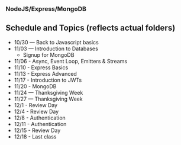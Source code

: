 ### NodeJS/Express/MongoDB

## Schedule and Topics (reflects actual folders)

- 10/30 — Back to Javascript basics
- 11/03 — Introduction to Databases
  - Signup for MongoDB
- 11/06 - Async, Event Loop, Emitters & Streams
- 11/10 - Express Basics
- 11/13 - Express Advanced
- 11/17 - Introduction to JWTs
- 11/20 - MongoDB
- 11/24 — Thanksgiving Week
- 11/27 — Thanksgiving Week
- 12/1 - Review Day
- 12/4 - Review Day
- 12/8 - Authentication
- 12/11 - Authentication
- 12/15 - Review Day
- 12/18 - Last class
